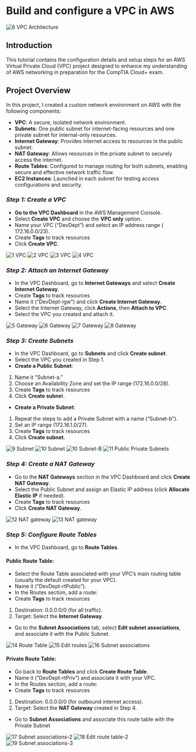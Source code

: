 # Build and configure a VPC in AWS

![6 VPC Architecture](https://github.com/user-attachments/assets/fed59636-a933-449c-96c8-4ca11dd8f305)

## Introduction

This tutorial contains the configuration details and setup steps for an AWS Virtual Private Cloud (VPC) project designed to enhance my understanding of AWS networking in preparation for the CompTIA Cloud+ exam.


## Project Overview
In this project, I created a custom network environment on AWS with the following components:

- **VPC**: A secure, isolated network environment.
- **Subnets**: One public subnet for internet-facing resources and one private subnet for internal-only resources.
- **Internet Gateway**: Provides internet access to resources in the public subnet.
- **NAT Gateway**: Allows resources in the private subnet to securely access the internet.
- **Route Tables**: Configured to manage routing for both subnets, enabling secure and effective network traffic flow.
- **EC2 Instances**: Launched in each subnet for testing access configurations and security.



### _Step 1: Create a VPC_
 
-	**Go to the VPC Dashboard** in the AWS Management Console.
-	Select **Create VPC** and choose the **VPC only** option.
-	Name your VPC (“DevDept”) and select an IP address range ( 172.16.0.0/23).
-	Create **Tags** to track resources
-	Click **Create VPC**.
  
![1 VPC](https://github.com/user-attachments/assets/bc338095-e2de-4786-92e2-6c17bf90a3b8) 
![2 VPC](https://github.com/user-attachments/assets/83acfabd-d8d3-4c11-97c0-a386f5702ff4)
![3 VPC](https://github.com/user-attachments/assets/756e73ea-f24b-4c59-b7b0-acfd0c2bd8b0)
![4 VPC](https://github.com/user-attachments/assets/45b627d6-05a8-4ad1-9637-c1fb0db9dd27)


### _Step 2: Attach an Internet Gateway_

-	In the VPC Dashboard, go to **Internet Gateways** and select **Create Internet Gateway**.
- Create **Tags** to track resources
-	Name it (“DevDept-igw”) and click **Create Internet Gateway**.
-	Select the Internet Gateway, click **Actions**, then **Attach to VPC**.
-	Select the VPC you created and attach it.

![5  Gateway](https://github.com/user-attachments/assets/2b71e254-a909-4270-bffb-282e7a0c0cd9)
![6  Gateway](https://github.com/user-attachments/assets/78c909fc-682a-48ba-bf02-cde523516642)
![7  Gateway](https://github.com/user-attachments/assets/fc961851-66f4-4357-ad00-86beddceeef1)
![8  Gateway](https://github.com/user-attachments/assets/b37ffefc-3705-4d80-a68b-467149ce9f94)


### _Step 3: Create Subnets_ 

-	In the VPC Dashboard, go to **Subnets** and click **Create subnet**.
-	Select the VPC you created in Step 1.
-	**Create a Public Subnet**:
1.	Name it “Subnet-a.”
2.	Choose an Availability Zone and set the IP range (172.16.0.0/28).
3.	Create **Tags** to track resources
4.	Click **Create subne**t.
-	**Create a Private Subnet**:
1.	Repeat the steps to add a Private Subnet with a name (“Subnet-b”).
2.	Set an IP range (172.16.1.0/27).
3.	Create **Tags** to track resources
4.	Click **Create subnet**.

![9 Subnet](https://github.com/user-attachments/assets/5aa445e4-b5e9-4c7d-8736-8f89423627bb)
![10 Subnet](https://github.com/user-attachments/assets/ea34d6a4-a18b-4844-9880-bae74856abea)
![10 Subnet-B](https://github.com/user-attachments/assets/042dd145-eefc-4d59-8903-81af4709b09a)
![11 Public   Private Subnets](https://github.com/user-attachments/assets/2468c026-6302-477a-977d-be173ef3df36)



### _Step 4: Create a NAT Gateway_

-	Go to the **NAT Gateways** section in the VPC Dashboard and click **Create NAT Gateway**.
-	Select the Public Subnet and assign an Elastic IP address (click **Allocate Elastic IP** if needed).
-	Create **Tags** to track resources
-	Click **Create NAT Gateway**.

![12 NAT gateway](https://github.com/user-attachments/assets/7e54ec01-21bb-48eb-b79b-d94510e75cf7)
![13 NAT gateway](https://github.com/user-attachments/assets/affd279a-f84a-4634-888e-40b9047fcad8)


### _Step 5: Configure Route Tables_

-	In the VPC Dashboard, go to **Route Tables**.
#### Public Route Table:
-	Select the Route Table associated with your VPC’s main routing table (usually the default created for your VPC).
-	Name it (“DevDept-rtPublic”).
-	In the Routes section, add a route:
-	Create **Tags** to track resources
1.	Destination: 0.0.0.0/0 (for all traffic).
2.	Target: Select the **Internet Gateway**.
-	Go to the **Subnet Associations** tab, select **Edit subnet associations**, and associate it with the Public Subnet.

![14 Route Table](https://github.com/user-attachments/assets/d908279a-1319-4cdf-be67-c46045a773f4)
![15  Edit routes](https://github.com/user-attachments/assets/36d37f27-12ae-4961-b520-3a95282b6506)
![16 Subnet associations](https://github.com/user-attachments/assets/d2636543-3880-49bc-8e73-8a48ccc44d7e)



	
#### Private Route Table:
-	Go back to **Route Tables** and click **Create Route Table**.
-	Name it (“DevDept-rtPriv”) and associate it with your VPC.
- In the Routes section, add a route:
- Create **Tags** to track resources
1.	Destination: 0.0.0.0/0 (for outbound internet access).
2.	Target: Select the **NAT Gateway** created in Step 4.
- Go to **Subnet Associations** and associate this route table with the Private Subnet

![17 Subnet associations-2](https://github.com/user-attachments/assets/d59e21e7-28e1-4a4a-aca6-0ceb441bfbf4)
![18 Edit route table-2](https://github.com/user-attachments/assets/b9e1d57f-837c-49ae-8101-0cfc88b3a4a7)
![19 Subnet associations-3](https://github.com/user-attachments/assets/8e11b636-c067-4e35-aaf9-0c0295581bbb)









